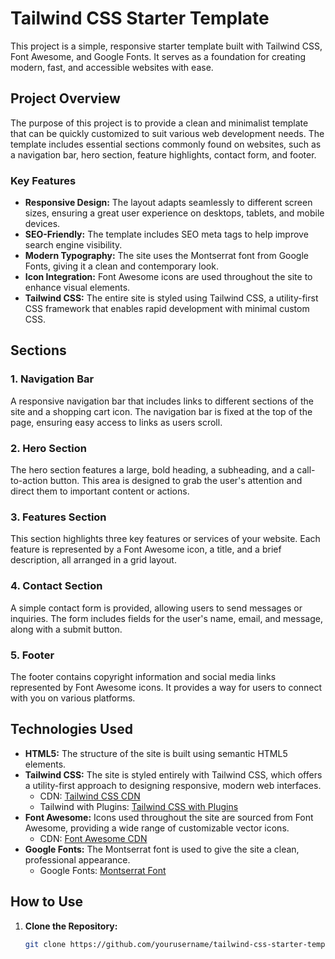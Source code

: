 # Tailwind CSS Starter Template

This project is a simple, responsive starter template built with Tailwind CSS, Font Awesome, and Google Fonts. It serves as a foundation for creating modern, fast, and accessible websites with ease.

## Project Overview

The purpose of this project is to provide a clean and minimalist template that can be quickly customized to suit various web development needs. The template includes essential sections commonly found on websites, such as a navigation bar, hero section, feature highlights, contact form, and footer.

### Key Features

- **Responsive Design:** The layout adapts seamlessly to different screen sizes, ensuring a great user experience on desktops, tablets, and mobile devices.
- **SEO-Friendly:** The template includes SEO meta tags to help improve search engine visibility.
- **Modern Typography:** The site uses the Montserrat font from Google Fonts, giving it a clean and contemporary look.
- **Icon Integration:** Font Awesome icons are used throughout the site to enhance visual elements.
- **Tailwind CSS:** The entire site is styled using Tailwind CSS, a utility-first CSS framework that enables rapid development with minimal custom CSS.

## Sections

### 1. Navigation Bar
A responsive navigation bar that includes links to different sections of the site and a shopping cart icon. The navigation bar is fixed at the top of the page, ensuring easy access to links as users scroll.

### 2. Hero Section
The hero section features a large, bold heading, a subheading, and a call-to-action button. This area is designed to grab the user's attention and direct them to important content or actions.

### 3. Features Section
This section highlights three key features or services of your website. Each feature is represented by a Font Awesome icon, a title, and a brief description, all arranged in a grid layout.

### 4. Contact Section
A simple contact form is provided, allowing users to send messages or inquiries. The form includes fields for the user's name, email, and message, along with a submit button.

### 5. Footer
The footer contains copyright information and social media links represented by Font Awesome icons. It provides a way for users to connect with you on various platforms.

## Technologies Used

- **HTML5:** The structure of the site is built using semantic HTML5 elements.
- **Tailwind CSS:** The site is styled entirely with Tailwind CSS, which offers a utility-first approach to designing responsive, modern web interfaces.
  - CDN: [Tailwind CSS CDN](https://unpkg.com/tailwindcss-cdn@3.4.3/tailwindcss.js)
  - Tailwind with Plugins: [Tailwind CSS with Plugins](https://unpkg.com/tailwindcss-cdn@3.4.3/tailwindcss-with-all-plugins.js)
- **Font Awesome:** Icons used throughout the site are sourced from Font Awesome, providing a wide range of customizable vector icons.
  - CDN: [Font Awesome CDN](https://cdnjs.cloudflare.com/ajax/libs/font-awesome/6.6.0/css/all.min.css)
- **Google Fonts:** The Montserrat font is used to give the site a clean, professional appearance.
  - Google Fonts: [Montserrat Font](https://fonts.google.com/specimen/Montserrat)

## How to Use

1. **Clone the Repository:**
   ```bash
   git clone https://github.com/yourusername/tailwind-css-starter-template.git

